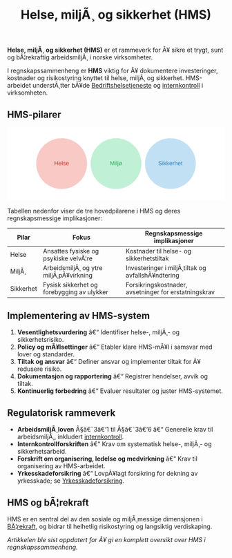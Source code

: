 ﻿---
title: "Helse, miljÃ¸ og sikkerhet (HMS)"
meta_title: "Helse, miljÃ¸ og sikkerhet (HMS)"
meta_description: '**Helse, miljÃ¸ og sikkerhet (HMS)** er et rammeverk for Ã¥ sikre et trygt, sunt og bÃ¦rekraftig arbeidsmiljÃ¸ i norske virksomheter.'
slug: hms
type: blog
layout: pages/single
---

**Helse, miljÃ¸ og sikkerhet (HMS)** er et rammeverk for Ã¥ sikre et trygt, sunt og bÃ¦rekraftig arbeidsmiljÃ¸ i norske virksomheter.

I regnskapssammenheng er **HMS** viktig for Ã¥ dokumentere investeringer, kostnader og risikostyring knyttet til helse, miljÃ¸ og sikkerhet. HMS-arbeidet understÃ¸tter bÃ¥de [Bedriftshelsetjeneste](/blogs/regnskap/bedriftshelsetjeneste "Bedriftshelsetjeneste: HMS-tjenester og krav") og [internkontroll](/blogs/regnskap/hva-er-internkontroll "Hva er Internkontroll i Regnskap?") i virksomheten.

## HMS-pilarer

![HMS-pilarer](hms-pillars.svg)

Tabellen nedenfor viser de tre hovedpilarene i HMS og deres regnskapsmessige implikasjoner:

| Pilar     | Fokus                                 | Regnskapsmessige implikasjoner                      |
|-----------|---------------------------------------|-----------------------------------------------------|
| Helse     | Ansattes fysiske og psykiske velvÃ¦re  | Kostnader til helse- og sikkerhetstiltak            |
| MiljÃ¸     | ArbeidsmiljÃ¸ og ytre miljÃ¸pÃ¥virkning   | Investeringer i miljÃ¸tiltak og avfallshÃ¥ndtering    |
| Sikkerhet | Fysisk sikkerhet og forebygging av ulykker | Forsikringskostnader, avsetninger for erstatningskrav |

## Implementering av HMS-system

1. **Vesentlighetsvurdering** â€“ Identifiser helse-, miljÃ¸- og sikkerhetsrisiko.
2. **Policy og mÃ¥lsettinger** â€“ Etabler klare HMS-mÃ¥l i samsvar med lover og standarder.
3. **Tiltak og ansvar** â€“ Definer ansvar og implementer tiltak for Ã¥ redusere risiko.
4. **Dokumentasjon og rapportering** â€“ Registrer hendelser, avvik og tiltak.
5. **Kontinuerlig forbedring** â€“ Evaluer resultater og juster HMS-systemet.

## Regulatorisk rammeverk

* **ArbeidsmiljÃ¸loven** Â§â€¯3â€‘1 til Â§â€¯3â€‘6 â€“ Generelle krav til arbeidsmiljÃ¸, inkludert [internkontroll](/blogs/regnskap/hva-er-internkontroll "Hva er Internkontroll i Regnskap?").
* **Internkontrollforskriften** â€“ Krav om systematisk helse-, miljÃ¸- og sikkerhetsarbeid.
* **Forskrift om organisering, ledelse og medvirkning** â€“ Krav til organisering av HMS-arbeidet.
* **Yrkesskadeforsikring** â€“ LovpÃ¥lagt forsikring for dekning av yrkesskade; se [Yrkesskadeforsikring](/blogs/regnskap/yrkesskadeforsikring "Yrkesskadeforsikring â€“ Guide til Yrkesskadeforsikring for Norske Virksomheter").

## HMS og bÃ¦rekraft

HMS er en sentral del av den sosiale og miljÃ¸messige dimensjonen i [BÃ¦rekraft](/blogs/regnskap/baerekraft "BÃ¦rekraft i Regnskap: En Komplett Guide til BÃ¦rekraftsrapportering"), og bidrar til helhetlig risikostyring og langsiktig verdiskaping.

*Artikkelen ble sist oppdatert for Ã¥ gi en komplett oversikt over HMS i regnskapssammenheng.*
